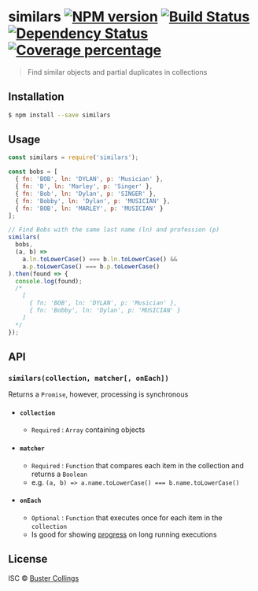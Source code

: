 # similars [![NPM version][npm-image]][npm-url] [![Build Status][travis-image]][travis-url] [![Dependency Status][daviddm-image]][daviddm-url] [![Coverage percentage][coveralls-image]][coveralls-url]

> Find similar objects and partial duplicates in collections

## Installation

```sh
$ npm install --save similars
```

## Usage

```js
const similars = require('similars');

const bobs = [
  { fn: 'BOB', ln: 'DYLAN', p: 'Musician' },
  { fn: 'B', ln: 'Marley', p: 'Singer' },
  { fn: 'Bob', ln: 'Dylan', p: 'SINGER' },
  { fn: 'Bobby', ln: 'Dylan', p: 'MUSICIAN' },
  { fn: 'BOB', ln: 'MARLEY', p: 'MUSICIAN' }
];

// Find Bobs with the same last name (ln) and profession (p)
similars(
  bobs,
  (a, b) =>
    a.ln.toLowerCase() === b.ln.toLowerCase() &&
    a.p.toLowerCase() === b.p.toLowerCase()
).then(found => {
  console.log(found);
  /*
    [
      { fn: 'BOB', ln: 'DYLAN', p: 'Musician' },
      { fn: 'Bobby', ln: 'Dylan', p: 'MUSICIAN' }
    ]
  */
});
```

## API

### `similars(collection, matcher[, onEach])`

Returns a `Promise`, however, processing is synchronous

* #### `collection`
  * `Required` : `Array` containing objects
* #### `matcher`
  * `Required` : `Function` that compares each item in the collection and returns a `Boolean`
  * e.g. `(a, b) => a.name.toLowerCase() === b.name.toLowerCase()`
* #### `onEach`
  * `Optional` : `Function` that executes once for each item in the `collection`
  * Is good for showing [progress](https://github.com/visionmedia/node-progress) on long running executions

## License

ISC © [Buster Collings](https://about.me/buster)

[npm-image]: https://badge.fury.io/js/similars.svg
[npm-url]: https://npmjs.org/package/similars
[travis-image]: https://travis-ci.org/busterc/similars.svg?branch=master
[travis-url]: https://travis-ci.org/busterc/similars
[daviddm-image]: https://david-dm.org/busterc/similars.svg?theme=shields.io
[daviddm-url]: https://david-dm.org/busterc/similars
[coveralls-image]: https://coveralls.io/repos/busterc/similars/badge.svg
[coveralls-url]: https://coveralls.io/r/busterc/similars
